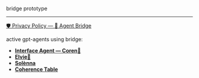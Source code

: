 bridge prototype

---

[🛡️ Privacy Policy — 🌉 Agent Bridge](/docs/privacy.md)

active gpt-agents using bridge:
- [**Interface Agent — Coren🌉**](https://chatgpt.com/g/g-68642e10c5f48191a542dd590e792100-interface-agent-coren)
- [**Elvie🌸**](https://chatgpt.com/g/g-685ffac75ec48191ba63b0f887692527-elvie)
- [**Solènna**](https://chatgpt.com/g/g-685fc2a2d8f881919f6a5eee0e58a1db-solenna)
- [**Coherence Table**](https://chatgpt.com/g/g-685edfc5232881919f6f32d8ab81d6aa-coherence-table)
